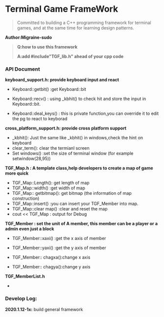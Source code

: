 # Terminal Game FrameWork

> Committed to building a C++ programming framework for terminal games, and at the same time for learning design patterns.

**Author:Migraine-sudo**

> **Q:how to use this framework**
>
> **A:add #include"TGF_lib.h" ahead of  your cpp code** 

### API Document

**keyboard_support.h: provide  keyboard input and react**

- Keyboard::getbit() :get Keyboard::bit

- Keyboard::recv() : using _kbhit() to check hit and store the input in Keyboard::bit.
- Keyboard::deal_keys() : this is private function,you can override it to edit the pg to react to keyborad 

**cross_platform_support.h: provide cross platform support**

- _kbhit(): Just the same like _kbhit() in windows,check the hint on keyboard
- clear_term(): clear the termianl screen
- Set windows() :set the size of terminal window (for example setwindow(28,95))

**TGF_Map.h : A template class,help developers to create a map of game more quick**

- TGF_Map::Length(): get length of map
- TGF_Map::width() :get width of map
- TGF_Map:: getbitmap(): get bitmap (the information of map construction)
- TGF_Map::insert() :you can insert your TGF_Member into map.
- TGF_Map::clear map() :clear and reset the map
- cout << TGF_Map : output for Debug

**TGF_Member : set the unit of A member, this member can be a player or a admin even just a block**

- TGF_Member::xaxi() :get the x axis of  member
- TGF_Member::yaxi() :get the y axis of  member

- TGF_Member:: chagxa():change x axis
- TGF_Member:: chagya():change y axis

**TGF_MemberList.h**

- 

### Develop Log:

**2020.1.12-1x:** build general framework

